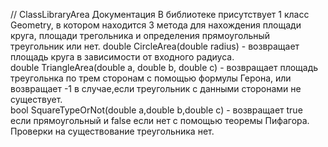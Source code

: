 // ClassLibraryArea
Документация
В библиотеке присутствует 1 класс Geometry, в котором находится 3 метода для нахождения площади круга, площади трегольника и определения прямоугольный треугольник или нет.
double CircleArea(double radius) - возвращает площадь круга в зависимости от входного радиуса.    
double TriangleArea(double a, double b, double c) - возвращает площадь треугольнка по трем сторонам с помощью формулы Герона, или возвращает -1 в случае,если треугольник с данными сторонами не существует.   
bool SquareTypeOrNot(double a,double b,double c) - возвращает true если прямоугольный и false если нет с помощью теоремы Пифагора. Проверки на существование треугольника нет.
